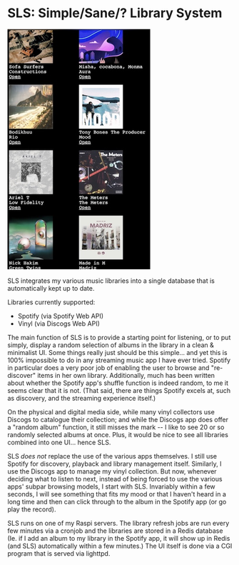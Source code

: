 # SLS: Simple/Sane/? Library System

![](screenshot.jpg)

SLS integrates my various music libraries into a single database that is
automatically kept up to date.

Libraries currently supported:

* Spotify (via Spotify Web API)
* Vinyl (via Discogs Web API)

The main function of SLS is to provide a starting point for listening, or to
put simply, display a random selection of albums in the library in a clean &
minimalist UI. Some things really just should be this simple... and yet this is
100% impossible to do in any streaming music app I have ever tried. Spotify in
particular does a very poor job of enabling the user to browse and
"re-discover" items in her own library. Additionally, much has been written
about whether the Spotify app's shuffle function is indeed random, to me it
seems clear that it is not. (That said, there are things Spotify excels at,
such as discovery, and the streaming experience itself.)

On the physical and digital media side, while many vinyl collectors use
Discogs to catalogue their collection; and while the Discogs app does offer a
"random album" function, it still misses the mark -- I like to see
20 or so randomly selected albums at once. Plus, it would be nice to see
all libraries combined into one UI... hence SLS.

SLS *does not* replace the use of the various apps themselves. I still use
Spotify for discovery, playback and library management itself. Similarly, I use
the Discogs app to manage my vinyl collection. But now, whenever deciding what
to listen to next, instead of being forced to use the various apps' subpar
browsing models, I start with SLS. Invariably within a few seconds, I will see
something that fits my mood or that I haven't heard in a long time and then can
click through to the album in the Spotify app (or go play the record).

SLS runs on one of my Raspi servers. The library refresh jobs are run every few
minutes via a cronjob and the libraries are stored in a Redis database (Ie. if
I add an album to my library in the Spotify app, it will show up in Redis
(and SLS) automatically within a few minutes.) The UI itself is done via a CGI
program that is served via lighttpd.




